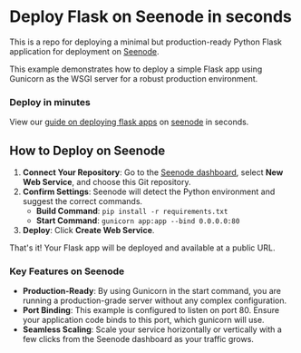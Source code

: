 # Deploy Flask on Seenode in seconds

This is a repo for deploying a minimal but production-ready Python Flask application for deployment on [Seenode](https://seenode.com).

This example demonstrates how to deploy a simple Flask app using Gunicorn as the WSGI server for a robust production environment.

### Deploy in minutes
View our [guide on deploying flask apps](https://seenode.com/docs/services/web-services/framework-guides/python/flask/) on [seenode](https://seenode.com) in seconds.


## How to Deploy on Seenode

1.  **Connect Your Repository**: Go to the [Seenode dashboard](https://cloud.seenode.com), select **New Web Service**, and choose this Git repository.
2.  **Confirm Settings**: Seenode will detect the Python environment and suggest the correct commands.
    *   **Build Command**: `pip install -r requirements.txt`
    *   **Start Command**: `gunicorn app:app --bind 0.0.0.0:80`
3.  **Deploy**: Click **Create Web Service**.

That's it! Your Flask app will be deployed and available at a public URL.

### Key Features on Seenode

*   **Production-Ready**: By using Gunicorn in the start command, you are running a production-grade server without any complex configuration.
*   **Port Binding**: This example is configured to listen on port 80. Ensure your application code binds to this port, which gunicorn will use.
*   **Seamless Scaling**: Scale your service horizontally or vertically with a few clicks from the Seenode dashboard as your traffic grows.